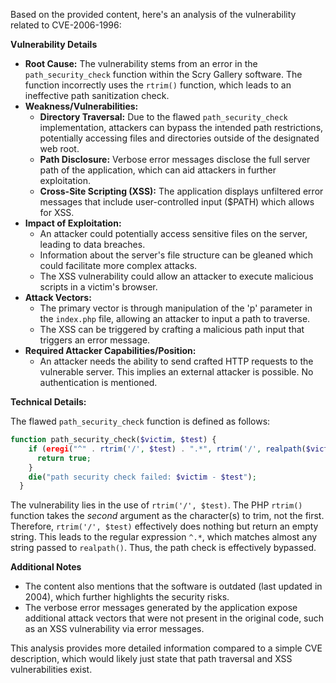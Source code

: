 Based on the provided content, here's an analysis of the vulnerability related to CVE-2006-1996:

**Vulnerability Details**

*   **Root Cause:** The vulnerability stems from an error in the `path_security_check` function within the Scry Gallery software. The function incorrectly uses the `rtrim()` function, which leads to an ineffective path sanitization check.
*   **Weakness/Vulnerabilities:**
    *   **Directory Traversal:** Due to the flawed `path_security_check` implementation, attackers can bypass the intended path restrictions, potentially accessing files and directories outside of the designated web root.
    *   **Path Disclosure:** Verbose error messages disclose the full server path of the application, which can aid attackers in further exploitation.
    *   **Cross-Site Scripting (XSS):** The application displays unfiltered error messages that include user-controlled input ($PATH) which allows for XSS.
*   **Impact of Exploitation:**
    *   An attacker could potentially access sensitive files on the server, leading to data breaches.
    *   Information about the server's file structure can be gleaned which could facilitate more complex attacks.
    *   The XSS vulnerability could allow an attacker to execute malicious scripts in a victim's browser.
*   **Attack Vectors:**
    *   The primary vector is through manipulation of the 'p' parameter in the `index.php` file, allowing an attacker to input a path to traverse.
    *   The XSS can be triggered by crafting a malicious path input that triggers an error message.
*  **Required Attacker Capabilities/Position:**
    *   An attacker needs the ability to send crafted HTTP requests to the vulnerable server. This implies an external attacker is possible. No authentication is mentioned.

**Technical Details:**

The flawed `path_security_check` function is defined as follows:
```php
function path_security_check($victim, $test) {
    if (eregi("^" . rtrim('/', $test) . ".*", rtrim('/', realpath($victim)))) {
      return true;
    }
    die("path security check failed: $victim - $test");
  }
```

The vulnerability lies in the use of `rtrim('/', $test)`. The PHP `rtrim()` function takes the *second* argument as the character(s) to trim, not the first. Therefore, `rtrim('/', $test)` effectively does nothing but return an empty string. This leads to the regular expression `^.*`, which matches almost any string passed to `realpath()`. Thus, the path check is effectively bypassed.

**Additional Notes**

*   The content also mentions that the software is outdated (last updated in 2004), which further highlights the security risks.
*   The verbose error messages generated by the application expose additional attack vectors that were not present in the original code, such as an XSS vulnerability via error messages.

This analysis provides more detailed information compared to a simple CVE description, which would likely just state that path traversal and XSS vulnerabilities exist.
